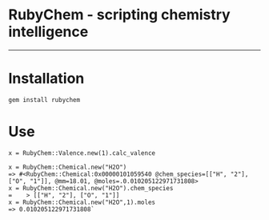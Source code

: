 # RubyChem - scripting chemistry intelligence

************************************************************************

# Installation

    gem install rubychem


# Use
    x = RubyChem::Valence.new(1).calc_valence
    
    x = RubyChem::Chemical.new("H2O")
    => #<RubyChem::Chemical:0x00000101059540 @chem_species=[["H", "2"], ["O", "1"]], @mm=18.01, @moles=.0.010205122971731808>
    x = RubyChem::Chemical.new("H2O").chem_species
    =    > [["H", "2"], ["O", "1"]]
    x = RubyChem::Chemical.new("H2O",1).moles
    => 0.010205122971731808`